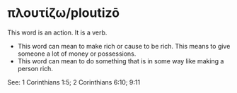 # πλουτίζω/ploutizō

This word is an action. It is a verb.

* This word can mean to make rich or cause to be rich. This means to give someone a lot of money or possessions.
* This word can mean to do something that is in some way like making a person rich.

See: 1 Corinthians 1:5;  2 Corinthians 6:10; 9:11
